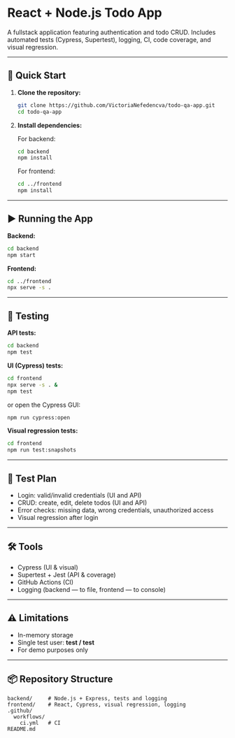 # React + Node.js Todo App

A fullstack application featuring authentication and todo CRUD. Includes automated tests (Cypress, Supertest), logging, CI, code coverage, and visual regression.

---

## 🚀 Quick Start

1. **Clone the repository:**
   ```sh
   git clone https://github.com/VictoriaNefedencva/todo-qa-app.git
   cd todo-qa-app
   ```

2. **Install dependencies:**

   For backend:
   ```sh
   cd backend
   npm install
   ```

   For frontend:
   ```sh
   cd ../frontend
   npm install
   ```

---

## ▶️ Running the App

**Backend:**
```sh
cd backend
npm start
```

**Frontend:**
```sh
cd ../frontend
npx serve -s .
```

---

## 🧪 Testing

**API tests:**
```sh
cd backend
npm test
```

**UI (Cypress) tests:**
```sh
cd frontend
npx serve -s . &
npm test
```
or open the Cypress GUI:
```sh
npm run cypress:open
```

**Visual regression tests:**
```sh
cd frontend
npm run test:snapshots
```

---

## 📝 Test Plan

- Login: valid/invalid credentials (UI and API)
- CRUD: create, edit, delete todos (UI and API)
- Error checks: missing data, wrong credentials, unauthorized access
- Visual regression after login

---

## 🛠️ Tools

- Cypress (UI & visual)
- Supertest + Jest (API & coverage)
- GitHub Actions (CI)
- Logging (backend — to file, frontend — to console)

---

## ⚠️ Limitations

- In-memory storage
- Single test user: **test / test**
- For demo purposes only

---

## 📦 Repository Structure

```
backend/     # Node.js + Express, tests and logging
frontend/    # React, Cypress, visual regression, logging
.github/
  workflows/
    ci.yml   # CI
README.md